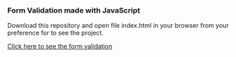 ### Form Validation made with JavaScript

Download this repository and open file index.html in your browser from your preference for to see the project.

[Click here to see the form validation](https://mateusesm.github.io/form-validation/)
